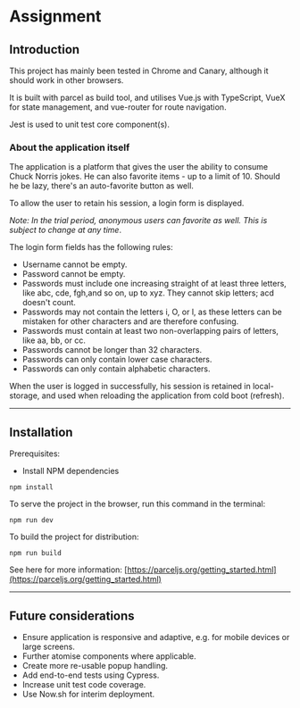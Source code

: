 # Assignment

## Introduction

This project has mainly been tested in Chrome and Canary, although it should work in other browsers.

It is built with parcel as build tool, and utilises Vue.js with TypeScript, VueX for state management, and vue-router for route navigation.

Jest is used to unit test core component(s).

### About the application itself

The application is a platform that gives the user the ability to consume Chuck Norris jokes. He can also favorite items - up to a limit of 10.
Should he be lazy, there's an auto-favorite button as well.

To allow the user to retain his session, a login form is displayed.

_Note: In the trial period, anonymous users can favorite as well. This is subject to change at any time_.

The login form fields has the following rules:

* Username cannot be empty.
* Password cannot be empty.
* Passwords must include one increasing straight of at least three letters, like abc, cde, fgh,and so on, up to xyz. They cannot skip letters; acd doesn't count.
* Passwords may not contain the letters i, O, or l, as these letters can be mistaken for other characters and are therefore confusing.
* Passwords must contain at least two non-overlapping pairs of letters, like aa, bb, or cc.
* Passwords cannot be longer than 32 characters.
* Passwords can only contain lower case characters.
* Passwords can only contain alphabetic characters.

When the user is logged in successfully, his session is retained in local-storage, and used when reloading the application from cold boot (refresh).

---

## Installation

Prerequisites:

- Install NPM dependencies

```
npm install
```

To serve the project in the browser, run this command in the terminal:

```
npm run dev
```

To build the project for distribution:

```
npm run build
```

See here for more information: [https://parceljs.org/getting_started.html](https://parceljs.org/getting_started.html)

---

## Future considerations
- Ensure application is responsive and adaptive, e.g. for mobile devices or large screens.
- Further atomise components where applicable.
- Create more re-usable popup handling.
- Add end-to-end tests using Cypress.
- Increase unit test code coverage.
- Use Now.sh for interim deployment.
